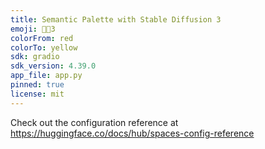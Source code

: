 ```yaml
---
title: Semantic Palette with Stable Diffusion 3
emoji: 🧠🎨3️
colorFrom: red
colorTo: yellow
sdk: gradio
sdk_version: 4.39.0
app_file: app.py
pinned: true
license: mit
---
```


Check out the configuration reference at https://huggingface.co/docs/hub/spaces-config-reference
